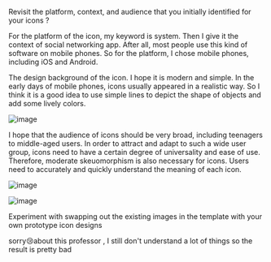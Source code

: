 Revisit the platform, context, and audience that you initially identified for your icons ?

For the platform of the icon, my keyword is system. Then I give it the context of social networking app. After all, most people use this kind of software on mobile phones. So for the platform, I chose mobile phones, including iOS and Android.


The design background of the icon. I hope it is modern and simple. In the early days of mobile phones, icons usually appeared in a realistic way. So I think it is a good idea to use simple lines to depict the shape of objects and add some lively colors.

![image](https://github.com/user-attachments/assets/d90f7870-7357-431a-8423-62af97ba0d05)

I hope that the audience of icons should be very broad, including teenagers to middle-aged users. In order to attract and adapt to such a wide user group, icons need to have a certain degree of universality and ease of use. Therefore, moderate skeuomorphism is also necessary for icons. Users need to accurately and quickly understand the meaning of each icon.

![image](https://github.com/user-attachments/assets/06d309c7-7549-41b2-b16d-3ae394fcbc50)

![image](https://github.com/user-attachments/assets/4a6008fe-77f0-47cc-a1eb-431bb227d5ca)

Experiment with swapping out the existing images in the template with your own prototype icon designs

sorry😢about this professor , I still don't understand a lot of things so the result is pretty bad